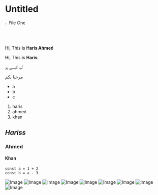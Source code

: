 # Untitled 

<div> <img src="https://github.com/FortAwesome/Font-Awesome/blob/6.x/svgs/regular/file-lines.svg" alt="Alt File" width="1.5% " /> File One </div>

Hi, This is  **Haris Ahmed**

Hi,  This  is  **Haris**

آپ کیسے ہو

مرحبا بكم
- a
- b
- c

1. haris
2. ahmed
3. khan

## ***Hariss***

### Ahmed

#### Khan

```
const a = 1 + 2 
const b = a - 3
```

![Image](https://s3.us-west-2.amazonaws.com/secure.notion-static.com/63d80881-c821-4c9e-86c9-87acc2a861a2/White_Modern_Simple_Photo_Zoom_Virtual_Background_%283%29.png?X-Amz-Algorithm=AWS4-HMAC-SHA256&X-Amz-Content-Sha256=UNSIGNED-PAYLOAD&X-Amz-Credential=AKIAT73L2G45EIPT3X45%2F20230817%2Fus-west-2%2Fs3%2Faws4_request&X-Amz-Date=20230817T195228Z&X-Amz-Expires=3600&X-Amz-Signature=6153dcea2a2cdc82d465638d8d274b828728aff97f6149511b7c2c9a3a7e60fd&X-Amz-SignedHeaders=host&x-id=GetObject)
![Image](https://i.imgur.com/qzPZDVN.png)
![Image](https://i.imgur.com/M3SLWcD.png)
![Image](https://i.imgur.com/ozX2oMs.png)
![Image](https://i.imgur.com/3E7Ttnq.png)
![Image](https://i.imgur.com/XISwCJ9.png)
![Image](https://i.imgur.com/nQ0Sput.png)
![Image](https://i.imgur.com/Um4sYCJ.png)
![Image](https://i.imgur.com/ftBWx0d.png)
